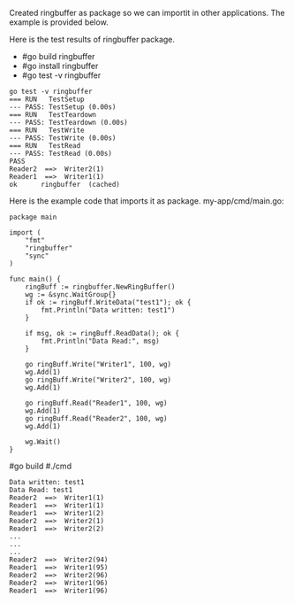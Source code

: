 Created ringbuffer as package so we can importit in other applications. The example is provided below.


Here is the test results of ringbuffer package.

* #go build ringbuffer
* #go install ringbuffer
* #go test -v ringbuffer

```
go test -v ringbuffer
=== RUN   TestSetup
--- PASS: TestSetup (0.00s)
=== RUN   TestTeardown
--- PASS: TestTeardown (0.00s)
=== RUN   TestWrite
--- PASS: TestWrite (0.00s)
=== RUN   TestRead
--- PASS: TestRead (0.00s)
PASS
Reader2  ==>  Writer2(1)
Reader1  ==>  Writer1(1)
ok  	ringbuffer	(cached)
```

Here is the example code that imports it as package.
my-app/cmd/main.go:
```
package main

import (
	"fmt"
	"ringbuffer"
	"sync"
)

func main() {
	ringBuff := ringbuffer.NewRingBuffer()
	wg := &sync.WaitGroup{}
	if ok := ringBuff.WriteData("test1"); ok {
		fmt.Println("Data written: test1")
	}

	if msg, ok := ringBuff.ReadData(); ok {
		fmt.Println("Data Read:", msg)
	}

	go ringBuff.Write("Writer1", 100, wg)
	wg.Add(1)
	go ringBuff.Write("Writer2", 100, wg)
	wg.Add(1)

	go ringBuff.Read("Reader1", 100, wg)
	wg.Add(1)
	go ringBuff.Read("Reader2", 100, wg)
	wg.Add(1)

	wg.Wait()
}
```

#go build
#./cmd

```
Data written: test1
Data Read: test1
Reader2  ==>  Writer1(1)
Reader1  ==>  Writer1(1)
Reader1  ==>  Writer1(2)
Reader2  ==>  Writer2(1)
Reader1  ==>  Writer2(2)
...
...
...
Reader2  ==>  Writer2(94)
Reader1  ==>  Writer1(95)
Reader2  ==>  Writer2(96)
Reader2  ==>  Writer1(96)
Reader1  ==>  Writer1(96)
```



